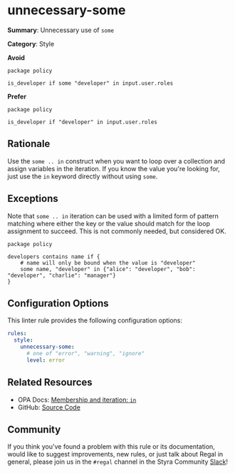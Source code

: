 # unnecessary-some

**Summary**: Unnecessary use of `some`

**Category**: Style

**Avoid**
```rego
package policy

is_developer if some "developer" in input.user.roles
```

**Prefer**

```rego
package policy

is_developer if "developer" in input.user.roles
```

## Rationale

Use the `some .. in` construct when you want to loop over a collection and assign variables in the iteration. If you
know the value you're looking for, just use the `in` keyword directly without using `some`.

## Exceptions

Note that `some .. in` iteration can be used with a limited form of pattern matching where either the key or the value
should match for the loop assignment to succeed. This is not commonly needed, but considered OK.

```rego
package policy

developers contains name if {
    # name will only be bound when the value is "developer"
    some name, "developer" in {"alice": "developer", "bob": "developer", "charlie": "manager"}
}
```

## Configuration Options

This linter rule provides the following configuration options:

```yaml
rules:
  style:
    unnecessary-some:
      # one of "error", "warning", "ignore"
      level: error
```

## Related Resources

- OPA Docs: [Membership and iteration: `in`](https://www.openpolicyagent.org/docs/latest/policy-language/#membership-and-iteration-in)
- GitHub: [Source Code](https://github.com/StyraInc/regal/blob/main/bundle/regal/rules/style/unnecessary-some/unnecessary_some.rego)

## Community

If you think you've found a problem with this rule or its documentation, would like to suggest improvements, new rules,
or just talk about Regal in general, please join us in the `#regal` channel in the Styra Community
[Slack](https://communityinviter.com/apps/styracommunity/signup)!
